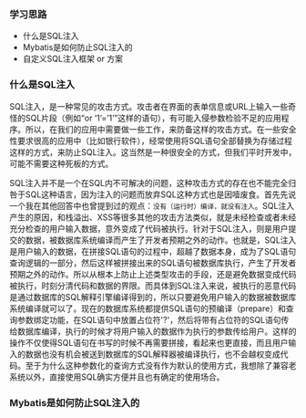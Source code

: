 ### 学习思路
* 什么是SQL注入
* Mybatis是如何防止SQL注入的
* 自定义SQL注入框架 or 方案

### 什么是SQL注入
SQL注入，是一种常见的攻击方式。攻击者在界面的表单信息或URL上输入一些奇怪的SQL片段（例如“or ‘1’=’1’”这样的语句），有可能入侵参数检验不足的应用程序。所以，在我们的应用中需要做一些工作，来防备这样的攻击方式。在一些安全性要求很高的应用中（比如银行软件），经常使用将SQL语句全部替换为存储过程这样的方式，来防止SQL注入。这当然是一种很安全的方式，但我们平时开发中，可能不需要这种死板的方式。

SQL注入并不是一个在SQL内不可解决的问题，这种攻击方式的存在也不能完全归咎于SQL这种语言，因为注入的问题而放弃SQL这种方式也是因噎废食。首先先说一个我在其他回答中也曾提到过的观点：`没有（运行时）编译，就没有注入`。SQL注入产生的原因，和栈溢出、XSS等很多其他的攻击方法类似，就是未经检查或者未经充分检查的用户输入数据，意外变成了代码被执行。针对于SQL注入，则是用户提交的数据，被数据库系统编译而产生了开发者预期之外的动作。也就是，SQL注入是用户输入的数据，在拼接SQL语句的过程中，超越了数据本身，成为了SQL语句查询逻辑的一部分，然后这样被拼接出来的SQL语句被数据库执行，产生了开发者预期之外的动作。所以从根本上防止上述类型攻击的手段，还是避免数据变成代码被执行，时刻分清代码和数据的界限。而具体到SQL注入来说，被执行的恶意代码是通过数据库的SQL解释引擎编译得到的，所以只要避免用户输入的数据被数据库系统编译就可以了。现在的数据库系统都提供SQL语句的预编译（prepare）和查询参数绑定功能，在SQL语句中放置占位符'?'，然后将带有占位符的SQL语句传给数据库编译，执行的时候才将用户输入的数据作为执行的参数传给用户。这样的操作不仅使得SQL语句在书写的时候不再需要拼接，看起来也更直接，而且用户输入的数据也没有机会被送到数据库的SQL解释器被编译执行，也不会越权变成代码。至于为什么这种参数化的查询方式没有作为默认的使用方式，我想除了兼容老系统以外，直接使用SQL确实方便并且也有确定的使用场合。

### Mybatis是如何防止SQL注入的
